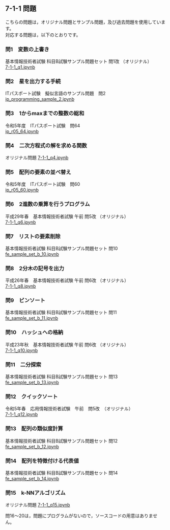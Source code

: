 ## 7-1-1 問題
こちらの問題は，オリジナル問題とサンプル問題，及び過去問題を使用しています。  
対応する問題は，以下のとおりです。

### 問1　変数の上書き
基本情報技術者試験 科目B試験サンプル問題セット 問1改 （オリジナル）  
[7-1-1_q1.ipynb](./7-1-1_q1.ipynb)

### 問2　星を出力する手続
ITパスポート試験　擬似言語のサンプル問題　問2  
[ip_programming_sample_2.ipynb](./ip_programming_sample_2.ipynb)

### 問3　1からmaxまでの整数の総和
令和5年度　ITパスポート試験　問64  
[ip_r05_64.ipynb](./ip_r05_64.ipynb)

### 問4　二次方程式の解を求める関数
オリジナル問題
[7-1-1_q4.ipynb](./7-1-1_q4.ipynb)

### 問5　配列の要素の並べ替え
令和5年度　ITパスポート試験　問60  
[ip_r05_60.ipynb](./ip_r05_60.ipynb)

### 問6　2進数の乗算を行うプログラム
平成29年春　基本情報技術者試験 午前 問5改 （オリジナル）  
[7-1-1_q6.ipynb](./7-1-1_q6.ipynb)

### 問7　リストの要素削除
基本情報技術者試験 科目B試験サンプル問題セット 問10  
[fe_sample_set_b_10.ipynb](./fe_sample_set_b_10.ipynb)

### 問8　2分木の記号を出力
平成26年春　基本情報技術者試験 午前 問6改 （オリジナル）  
[7-1-1_q8.ipynb](./7-1-1_q8.ipynb)

### 問9　ビンソート
基本情報技術者試験 科目B試験サンプル問題セット 問11  
[fe_sample_set_b_11.ipynb](./fe_sample_set_b_11.ipynb)

### 問10　ハッシュへの格納
平成23年秋　基本情報技術者試験 午前 問6改 （オリジナル）  
[7-1-1_q10.ipynb](./7-1-1_q10.ipynb)

### 問11　二分探索
基本情報技術者試験 科目B試験サンプル問題セット 問13  
[fe_sample_set_b_13.ipynb](./fe_sample_set_b_13.ipynb)

### 問12　クイックソート
令和5年春　応用情報技術者試験　午前　問5改　（オリジナル）  
[7-1-1_q12.ipynb](./7-1-1_q12.ipynb)

### 問13　配列の類似度計算
基本情報技術者試験 科目B試験サンプル問題セット 問12  
[fe_sample_set_b_12.ipynb](./fe_sample_set_b_12.ipynb)

### 問14　配列を特徴付ける代表値
基本情報技術者試験 科目B試験サンプル問題セット 問14  
[fe_sample_set_b_14.ipynb](./fe_sample_set_b_14.ipynb)

### 問15　k-NNアルゴリズム
オリジナル問題
[7-1-1_q15.ipynb](./7-1-1_q15.ipynb)

問16〜20は，問題にプログラムがないので，ソースコードの用意はありません。
